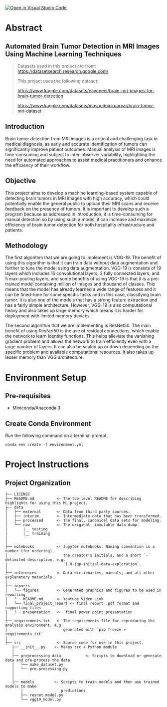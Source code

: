 [![Open in Visual Studio Code](https://classroom.github.com/assets/open-in-vscode-c66648af7eb3fe8bc4f294546bfd86ef473780cde1dea487d3c4ff354943c9ae.svg)](https://classroom.github.com/online_ide?assignment_repo_id=10312886&assignment_repo_type=AssignmentRepo)

# Abstract

## Automated Brain Tumor Detection in MRI Images Using Machine Learning Techniques

> Datasets used in this project are from: https://datasetsearch.research.google.com/
>
> This project uses the following dataset:
>
> https://www.kaggle.com/datasets/navoneel/brain-mri-images-for-brain-tumor-detection
>
> https://www.kaggle.com/datasets/masoudnickparvar/brain-tumor-mri-dataset

## Introduction

Brain tumor detection from MRI images is a critical and challenging task in medical diagnosis,
as early and accurate identification of tumors can significantly improve patient outcomes. Manual
analysis of MRI images is time-consuming and subject to inter-observer variability, highlighting the need
for automated approaches to assist medical practitioners and enhance the efficiency of their workflow.

## Objective

This project aims to develop a machine learning-based system capable of detecting brain tumors in MRI images
with high accuracy, which could potentially enable the general public to upload their MRI scans and receive
feedback on the presence of tumors. It is important to develop such a program because as addressed in introduction,
it is time-consuming for manual detection so by using such a model, it can increase and maximize efficiency of
brain tumor detection for both hospitality infrastructure and patients.

## Methodology

The first algorithm that we are going to implement is VGG-19. The benefit of using this algorithm is that it
can train data without data augmentation and further to tune the model using data augmentation. VGG-19 is consists of
19 layers which includes 16 convolutional layers, 3 fully connected layers, and 5 max-pooling layers, and some benefits
of using VGG-19 is that it is a pre-trained model containing million of images and thousand of classes. This means
that the model has already learned a wide range of features and it can be fined-tune for some specific tasks
and in this case, classifying brain tumor. It is also one of the models that has a strong feature extraction and
has a fairly simple architecture. However, VGG-19 is also computational heavy and also takes up large memory which
means it is harder for deployment with limited memory devices.

The second algorithm that we are implementing is ResNet50. The main benefit of using ResNet50 is the use of
residual connections, which enable the network to learn identity functions. This helps alleviate the vanishing
gradient problem and allows the network to train efficiently even with a large number of layers. It can also be scaled up
or down depending on the specific problem and available computational resources. It also takes up lesser memory than
VGG architecture.

# Environment Setup

## Pre-requisites

- Miniconda/Anaconda 3

## Create Conda Environment

Run the following command on a terminal prompt.

```
conda env create -f environment.yml
```

# Project Instructions

## Project Organization

    ├── LICENSE
    ├── README.md          <- The top-level README for describing highlights for using this ML project.
    ├── data
    │   ├── external       <- Data from third party sources.
    │   ├── interim        <- Intermediate data that has been transformed.
    │   ├── processed      <- The final, canonical data sets for modeling.
    │   └── raw            <- The original, immutable data dump.
    |       |__ testing
    |       |__ training
    |
    │
    ├── notebooks          <- Jupyter notebooks. Naming convention is a number (for ordering),
    │                         the creator's initials, and a short `-` delimited description, e.g.
    │                         `1.0-jqp-initial-data-exploration`.
    │
    ├── references         <- Data dictionaries, manuals, and all other explanatory materials.
    │
    ├── reports
    │   └── figures        <- Generated graphics and figures to be used in reporting
    │   └── README.md      <- Youtube Video Link
    │   └── final_project_report <- final report .pdf format and supporting files
    │   └── presentation   <-  final power point presentation
    |
    ├── requirements.txt   <- The requirements file for reproducing the analysis environment, e.g.
    │                         generated with `pip freeze > requirements.txt`
    │
    ├── src                <- Source code for use in this project.
       ├── __init__.py    <- Makes src a Python module
       │
       ├── preprocessing data           <- Scripts to download or generate data and pre-process the data
       │   └── make_dataset.py
       │   └── pre-processing.py
       │
       │
       ├── models         <- Scripts to train models and then use trained models to make
           │                 predictions
           ├── resnet_model.py
           └── vgg19_model.py
